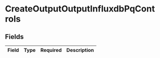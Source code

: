 # CreateOutputOutputInfluxdbPqControls


## Fields

| Field       | Type        | Required    | Description |
| ----------- | ----------- | ----------- | ----------- |